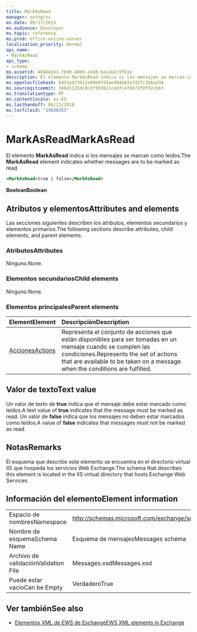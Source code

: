 ```yaml
---
title: MarkAsRead
manager: sethgros
ms.date: 09/17/2015
ms.audience: Developer
ms.topic: reference
ms.prod: office-online-server
localization_priority: Normal
api_name:
- MarkAsRead
api_type:
- schema
ms.assetid: 404842e1-fbdb-480d-a1d8-ba1ab2c9fb1e
description: El elemento MarkAsRead indica si los mensajes se marcan como leídos.
ms.openlocfilehash: b453ad73912e99b6fd3aed84b03a7d2fc2b6a294
ms.sourcegitcommit: 34041125dc8c5f993b21cebfc4f8b72f0fd2cb6f
ms.translationtype: MT
ms.contentlocale: es-ES
ms.lasthandoff: 06/11/2018
ms.locfileid: "19836355"
---
```

# <a name="markasread"></a><span data-ttu-id="ba4a0-103">MarkAsRead</span><span class="sxs-lookup"><span data-stu-id="ba4a0-103">MarkAsRead</span></span>

<span data-ttu-id="ba4a0-104">El elemento **MarkAsRead** indica si los mensajes se marcan como leídos.</span><span class="sxs-lookup"><span data-stu-id="ba4a0-104">The **MarkAsRead** element indicates whether messages are to be marked as read.</span></span> 
  
```XML
<MarkAsRead>true | false</MarkAsRead>
```

 <span data-ttu-id="ba4a0-105">**Boolean**</span><span class="sxs-lookup"><span data-stu-id="ba4a0-105">**Boolean**</span></span>
## <a name="attributes-and-elements"></a><span data-ttu-id="ba4a0-106">Atributos y elementos</span><span class="sxs-lookup"><span data-stu-id="ba4a0-106">Attributes and elements</span></span>

<span data-ttu-id="ba4a0-107">Las secciones siguientes describen los atributos, elementos secundarios y elementos primarios.</span><span class="sxs-lookup"><span data-stu-id="ba4a0-107">The following sections describe attributes, child elements, and parent elements.</span></span>
  
### <a name="attributes"></a><span data-ttu-id="ba4a0-108">Atributos</span><span class="sxs-lookup"><span data-stu-id="ba4a0-108">Attributes</span></span>

<span data-ttu-id="ba4a0-109">Ninguno.</span><span class="sxs-lookup"><span data-stu-id="ba4a0-109">None.</span></span>
  
### <a name="child-elements"></a><span data-ttu-id="ba4a0-110">Elementos secundarios</span><span class="sxs-lookup"><span data-stu-id="ba4a0-110">Child elements</span></span>

<span data-ttu-id="ba4a0-111">Ninguno.</span><span class="sxs-lookup"><span data-stu-id="ba4a0-111">None.</span></span>
  
### <a name="parent-elements"></a><span data-ttu-id="ba4a0-112">Elementos principales</span><span class="sxs-lookup"><span data-stu-id="ba4a0-112">Parent elements</span></span>

|<span data-ttu-id="ba4a0-113">**Element**</span><span class="sxs-lookup"><span data-stu-id="ba4a0-113">**Element**</span></span>|<span data-ttu-id="ba4a0-114">**Descripción**</span><span class="sxs-lookup"><span data-stu-id="ba4a0-114">**Description**</span></span>|
|:-----|:-----|
|[<span data-ttu-id="ba4a0-115">Acciones</span><span class="sxs-lookup"><span data-stu-id="ba4a0-115">Actions</span></span>](actions.md) <br/> |<span data-ttu-id="ba4a0-116">Representa el conjunto de acciones que están disponibles para ser tomadas en un mensaje cuando se cumplen las condiciones.</span><span class="sxs-lookup"><span data-stu-id="ba4a0-116">Represents the set of actions that are available to be taken on a message when the conditions are fulfilled.</span></span>  <br/> |
   
## <a name="text-value"></a><span data-ttu-id="ba4a0-117">Valor de texto</span><span class="sxs-lookup"><span data-stu-id="ba4a0-117">Text value</span></span>

<span data-ttu-id="ba4a0-118">Un valor de texto de **true** indica que el mensaje debe estar marcado como leídos.</span><span class="sxs-lookup"><span data-stu-id="ba4a0-118">A text value of **true** indicates that the message must be marked as read.</span></span> <span data-ttu-id="ba4a0-119">Un valor de **false** indica que los mensajes no deben estar marcados como leídos.</span><span class="sxs-lookup"><span data-stu-id="ba4a0-119">A value of **false** indicates that messages must not be marked as read.</span></span> 
  
## <a name="remarks"></a><span data-ttu-id="ba4a0-120">Notas</span><span class="sxs-lookup"><span data-stu-id="ba4a0-120">Remarks</span></span>

<span data-ttu-id="ba4a0-121">El esquema que describe este elemento se encuentra en el directorio virtual IIS que hospeda los servicios Web Exchange.</span><span class="sxs-lookup"><span data-stu-id="ba4a0-121">The schema that describes this element is located in the IIS virtual directory that hosts Exchange Web Services.</span></span>
  
## <a name="element-information"></a><span data-ttu-id="ba4a0-122">Información del elemento</span><span class="sxs-lookup"><span data-stu-id="ba4a0-122">Element information</span></span>

|||
|:-----|:-----|
|<span data-ttu-id="ba4a0-123">Espacio de nombres</span><span class="sxs-lookup"><span data-stu-id="ba4a0-123">Namespace</span></span>  <br/> |http://schemas.microsoft.com/exchange/services/2006/messages  <br/> |
|<span data-ttu-id="ba4a0-124">Nombre de esquema</span><span class="sxs-lookup"><span data-stu-id="ba4a0-124">Schema Name</span></span>  <br/> |<span data-ttu-id="ba4a0-125">Esquema de mensajes</span><span class="sxs-lookup"><span data-stu-id="ba4a0-125">Messages schema</span></span>  <br/> |
|<span data-ttu-id="ba4a0-126">Archivo de validación</span><span class="sxs-lookup"><span data-stu-id="ba4a0-126">Validation File</span></span>  <br/> |<span data-ttu-id="ba4a0-127">Messages.xsd</span><span class="sxs-lookup"><span data-stu-id="ba4a0-127">Messages.xsd</span></span>  <br/> |
|<span data-ttu-id="ba4a0-128">Puede estar vacío</span><span class="sxs-lookup"><span data-stu-id="ba4a0-128">Can be Empty</span></span>  <br/> |<span data-ttu-id="ba4a0-129">Verdadero</span><span class="sxs-lookup"><span data-stu-id="ba4a0-129">True</span></span>  <br/> |
   
## <a name="see-also"></a><span data-ttu-id="ba4a0-130">Ver también</span><span class="sxs-lookup"><span data-stu-id="ba4a0-130">See also</span></span>



- [<span data-ttu-id="ba4a0-131">Elementos XML de EWS de Exchange</span><span class="sxs-lookup"><span data-stu-id="ba4a0-131">EWS XML elements in Exchange</span></span>](ews-xml-elements-in-exchange.md)

